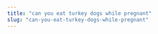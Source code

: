 ```yaml
---
title: "can you eat turkey dogs while pregnant"
slug: "can-you-eat-turkey-dogs-while-pregnant"
---
```


